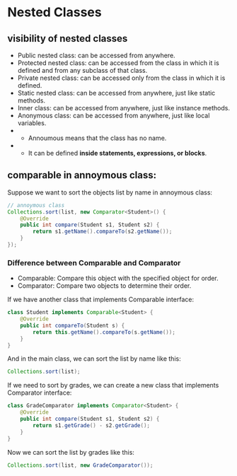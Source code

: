 # Nested Classes

## visibility of nested classes
- Public nested class: can be accessed from anywhere.
- Protected nested class: can be accessed from the class in which it is defined and from any subclass of that class.
- Private nested class: can be accessed only from the class in which it is defined.
- Static nested class: can be accessed from anywhere, just like static methods.
- Inner class: can be accessed from anywhere, just like instance methods.
- Anonymous class: can be accessed from anywhere, just like local variables.
- + Annoumous means that the class has no name.
- + It can be defined **inside statements, expressions, or blocks**.

## comparable in annoymous class:
Suppose we want to sort the objects list by name in annoymous class:
```java
// annoymous class
Collections.sort(list, new Comparator<Student>() {
    @Override
    public int compare(Student s1, Student s2) {
        return s1.getName().compareTo(s2.getName());
    }
});
```

### Difference between Comparable and Comparator
- Comparable: Compare this object with the specified object for order.
- Comparator: Compare two objects to determine their order.

If we have another class that implements Comparable interface:
```java
class Student implements Comparable<Student> {
    @Override
    public int compareTo(Student s) {
        return this.getName().compareTo(s.getName());
    }
}
```
And in the main class, we can sort the list by name like this:
```java
Collections.sort(list);
```

If we need to sort by grades, we can create a new class that implements Comparator interface:
```java
class GradeComparator implements Comparator<Student> {
    @Override
    public int compare(Student s1, Student s2) {
        return s1.getGrade() - s2.getGrade();
    }
}
```
Now we can sort the list by grades like this:
```java
Collections.sort(list, new GradeComparator());
```